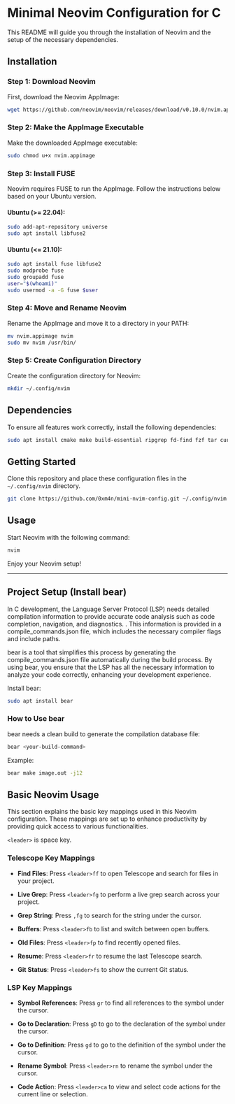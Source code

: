 # Minimal Neovim Configuration for C

This README will guide you through the installation of Neovim and the setup of the necessary dependencies.

## Installation

### Step 1: Download Neovim

First, download the Neovim AppImage:

```bash
wget https://github.com/neovim/neovim/releases/download/v0.10.0/nvim.appimage
```

### Step 2: Make the AppImage Executable

Make the downloaded AppImage executable:

```bash
sudo chmod u+x nvim.appimage
```
### Step 3: Install FUSE

Neovim requires FUSE to run the AppImage. Follow the instructions below based on your Ubuntu version.

#### Ubuntu (>= 22.04):

```bash
sudo add-apt-repository universe
sudo apt install libfuse2
```

#### Ubuntu (<= 21.10):

```bash
sudo apt install fuse libfuse2
sudo modprobe fuse
sudo groupadd fuse
user="$(whoami)"
sudo usermod -a -G fuse $user
```

### Step 4: Move and Rename Neovim

Rename the AppImage and move it to a directory in your PATH:

```bash
mv nvim.appimage nvim
sudo mv nvim /usr/bin/
```

### Step 5: Create Configuration Directory

Create the configuration directory for Neovim:

```bash
mkdir ~/.config/nvim
```

## Dependencies

To ensure all features work correctly, install the following dependencies:

```bash
sudo apt install cmake make build-essential ripgrep fd-find fzf tar curl unzip
```

## Getting Started

Clone this repository and place these configuration files in the `~/.config/nvim` directory.

```bash
git clone https://github.com/0xm4n/mini-nvim-config.git ~/.config/nvim
```


## Usage

Start Neovim with the following command:

```bash
nvim
```

Enjoy your Neovim setup!

---

## Project Setup (Install bear)

In C development, the Language Server Protocol (LSP) needs detailed compilation information to provide accurate code analysis such as code completion, navigation, and diagnostics. . This information is provided in a compile_commands.json file, which includes the necessary compiler flags and include paths.

bear is a tool that simplifies this process by generating the compile_commands.json file automatically during the build process. By using bear, you ensure that the LSP has all the necessary information to analyze your code correctly, enhancing your development experience.



Install bear:

```bash
sudo apt install bear
```

### How to Use bear

bear needs a clean build to generate the compilation database file:

```bash
bear <your-build-command>
```

Example:

```bash
bear make image.out -j12
```

## Basic Neovim Usage

This section explains the basic key mappings used in this Neovim configuration. These mappings are set up to enhance productivity by providing quick access to various functionalities.

`<leader>` is space key.

### Telescope Key Mappings

- **Find Files**: Press `<leader>ff` to open Telescope and search for files in your project.

- **Live Grep**: Press `<leader>fg` to perform a live grep search across your project.

- **Grep String**: Press `,fg` to search for the string under the cursor.

- **Buffers**: Press `<leader>fb` to list and switch between open buffers.

- **Old Files**: Press `<leader>fp` to find recently opened files.

- **Resume**: Press `<leader>fr` to resume the last Telescope search.

- **Git Status**: Press `<leader>fs` to show the current Git status.



### LSP Key Mappings
- **Symbol References**: Press `gr` to find all references to the symbol under the cursor.

- **Go to Declaration**: Press `gD` to go to the declaration of the symbol under the cursor.

- **Go to Definition**: Press `gd` to go to the definition of the symbol under the cursor.

- **Rename Symbol**: Press `<leader>rn` to rename the symbol under the cursor.


- **Code Actio**n: Press `<leader>ca` to view and select code actions for the current line or selection.
